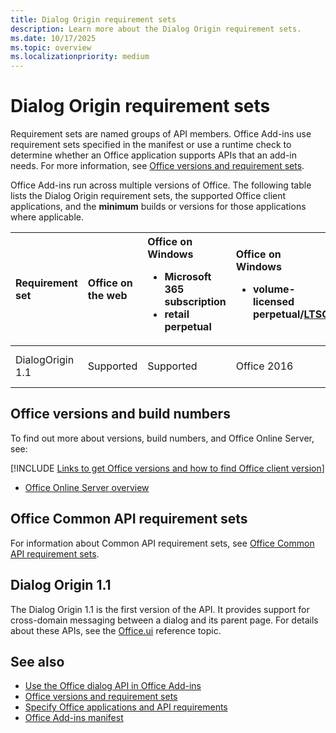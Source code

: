 ```yaml
---
title: Dialog Origin requirement sets
description: Learn more about the Dialog Origin requirement sets.
ms.date: 10/17/2025
ms.topic: overview
ms.localizationpriority: medium
---
```


# Dialog Origin requirement sets

Requirement sets are named groups of API members. Office Add-ins use requirement sets specified in the manifest or use a runtime check to determine whether an Office application supports APIs that an add-in needs. For more information, see [Office versions and requirement sets](/office/dev/add-ins/develop/office-versions-and-requirement-sets).

Office Add-ins run across multiple versions of Office. The following table lists the Dialog Origin requirement sets, the supported Office client applications, and the **minimum** builds or versions for those applications where applicable.

| Requirement set | Office on the web | Office on Windows<ul><li>Microsoft 365 subscription</li><li>retail perpetual</li></ul> | Office on Windows<ul><li>volume-licensed perpetual/[LTSC](/office/dev/add-ins/resources/resources-glossary#long-term-service-channel-ltsc)</li></ul> | Office on Mac | Office on iPad | Office Online Server |
|:-----|:-----|:-----|:-----|:-----|:-----|:-----|
| DialogOrigin 1.1 | Supported | Supported | Office 2016 | Version 16.52 (21080801) | Version 2.52 | Version 2108 (Build 10377.1000) |

## Office versions and build numbers

To find out more about versions, build numbers, and Office Online Server, see:

[!INCLUDE [Links to get Office versions and how to find Office client version](../../includes/links-get-office-versions-builds.md)]
- [Office Online Server overview](/officeonlineserver/office-online-server-overview)

## Office Common API requirement sets

For information about Common API requirement sets, see [Office Common API requirement sets](office-add-in-requirement-sets.md).

## Dialog Origin 1.1

The Dialog Origin 1.1 is the first version of the API. It provides support for cross-domain messaging between a dialog and its parent page. For details about these APIs, see the [Office.ui](/javascript/api/office/office.ui) reference topic.

## See also

- [Use the Office dialog API in Office Add-ins](/office/dev/add-ins/develop/dialog-api-in-office-add-ins)
- [Office versions and requirement sets](/office/dev/add-ins/develop/office-versions-and-requirement-sets)
- [Specify Office applications and API requirements](/office/dev/add-ins/develop/specify-office-hosts-and-api-requirements)
- [Office Add-ins manifest](/office/dev/add-ins/develop/add-in-manifests)
